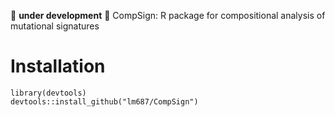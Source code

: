 <!---
![logo simplex](logo.png ""))
--->
:construction: **under development** :construction:    CompSign: R package for compositional analysis of mutational signatures

# Installation

    library(devtools)
    devtools::install_github("lm687/CompSign")
